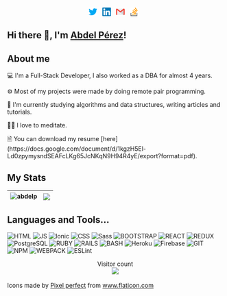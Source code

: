 <p align="center">
  <a href="https://twitter.com/AbdelPerez11"><img src="https://raw.githubusercontent.com/abdelp/abdelp/master/twitter.svg" alt="twitter logo" height="20"></a>&nbsp;&nbsp;
  <a href="https://www.linkedin.com/in/abdel-perez/"><img src="https://raw.githubusercontent.com/abdelp/abdelp/master/linkedin.svg" alt="linkedin logo" height="20"></a>&nbsp;&nbsp;
  <a href="mailto:abdel.perezpy@gmail.com"><img src="https://raw.githubusercontent.com/abdelp/abdelp/master/gmail.svg" alt="gmail logo" height="20"></a>&nbsp;&nbsp;
  <a href="https://stackoverflow.com/users/6121888/abdel-p"><img src="https://raw.githubusercontent.com/abdelp/abdelp/master/stack-overflow.svg" alt="stack-overflow logo" height="20"></a>&nbsp;&nbsp;
</p>

## Hi there 👋, I'm <a href="https://www.linkedin.com/in/abdel-perez/">Abdel Pérez</a>!

## About me

<p>💻 I'm a Full-Stack Developer, I also worked as a DBA for almost 4 years.</p>
<p>⚙️ Most of my projects were made by doing remote pair programming.</p>
<p>🧠 I'm currently studying algorithms and data structures, writing articles and tutorials.</p>
<p>🧘‍♂️ I love to meditate.</p>
<p>🗎  You can download my resume [here](https://docs.google.com/document/d/1kgzH5El-Ld0zpymysndSEAFcLKg65JcNKqN9H94R4yE/export?format=pdf).</p>

## My Stats

| <img src="https://github-readme-stats.vercel.app/api?username=abdelp&show_icons=true" alt="abdelp" /> | <img align="center" src="https://github-readme-stats.vercel.app/api/top-langs/?username=abdelp" />
|---|---|

## Languages and Tools...


![HTML](https://img.shields.io/badge/html5%20-%23E34F26.svg?&style=for-the-badge&logo=html5&logoColor=white)
![JS](https://img.shields.io/badge/javascript-F7DF1E.svg?&style=for-the-badge&logo=html5&logoColor=white)
![Ionic](https://img.shields.io/badge/ionic-3880FF.svg?&style=for-the-badge&logo=ionic&logoColor=white)
![CSS](https://img.shields.io/badge/css3%20-%231572B6.svg?&style=for-the-badge&logo=css3&logoColor=white)
![Sass](https://img.shields.io/badge/sass-CC6699.svg?&style=for-the-badge&logo=sass&logoColor=white)
![BOOTSTRAP](https://img.shields.io/badge/bootstrap%20-%23563D7C.svg?&style=for-the-badge&logo=bootstrap&logoColor=white)
![REACT](https://img.shields.io/badge/react%20-%2320232a.svg?&style=for-the-badge&logo=react&logoColor=%2361DAFB)
![REDUX](https://img.shields.io/badge/redux%20-%23593d88.svg?&style=for-the-badge&logo=redux&logoColor=white)
![PostgreSQL](https://img.shields.io/badge/postgresql-336791.svg?&style=for-the-badge&logo=postgresql&logoColor=white)
![RUBY](https://img.shields.io/badge/ruby-%23CC342D.svg?&style=for-the-badge&logo=ruby&logoColor=white)
![RAILS](https://img.shields.io/badge/rails%20-%23CC0000.svg?&style=for-the-badge&logo=ruby-on-rails&logoColor=white)
![BASH](https://img.shields.io/badge/bash-4EAA25.svg?&style=for-the-badge&logo=gnu-bash&logoColor=white)
![Heroku](https://img.shields.io/badge/heroku-430098.svg?&style=for-the-badge&logo=heroku&logoColor=white)
![Firebase](https://img.shields.io/badge/firebase-FFCA28.svg?&style=for-the-badge&logo=firebase&logoColor=white)
![GIT](https://img.shields.io/badge/git-F05032.svg?&style=for-the-badge&logo=git&logoColor=white)
![NPM](https://img.shields.io/badge/npm-CB3837.svg?&style=for-the-badge&logo=npm&logoColor=white)
![WEBPACK](https://img.shields.io/badge/webpack-8DD6F9.svg?&style=for-the-badge&logo=webpack&logoColor=white)
![ESLint](https://img.shields.io/badge/eslint-4B32C3.svg?&style=for-the-badge&logo=eslint&logoColor=white)


<p align="center"> 
  Visitor count<br>
  <img src="https://profile-counter.glitch.me/abdelp/count.svg" />
</p>

<p alig="center">Icons made by <a href="https://www.flaticon.com/authors/pixel-perfect" title="Pixel perfect">Pixel perfect</a> from <a href="https://www.flaticon.com/" title="Flaticon">www.flaticon.com</a></p>